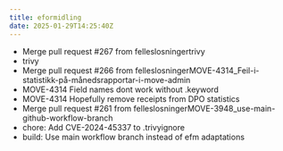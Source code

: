 ```yaml
---
title: eformidling
date: 2025-01-29T14:25:40Z
---
```

- Merge pull request #267 from felleslosningertrivy
- trivy
- Merge pull request #266 from felleslosningerMOVE-4314_Feil-i-statistikk-på-månedsrapportar-i-move-admin
- MOVE-4314 Field names dont work without .keyword
- MOVE-4314 Hopefully remove receipts from DPO statistics
- Merge pull request #261 from felleslosningerMOVE-3948_use-main-github-workflow-branch
- chore: Add CVE-2024-45337 to .trivyignore
- build: Use main workflow branch instead of efm adaptations

